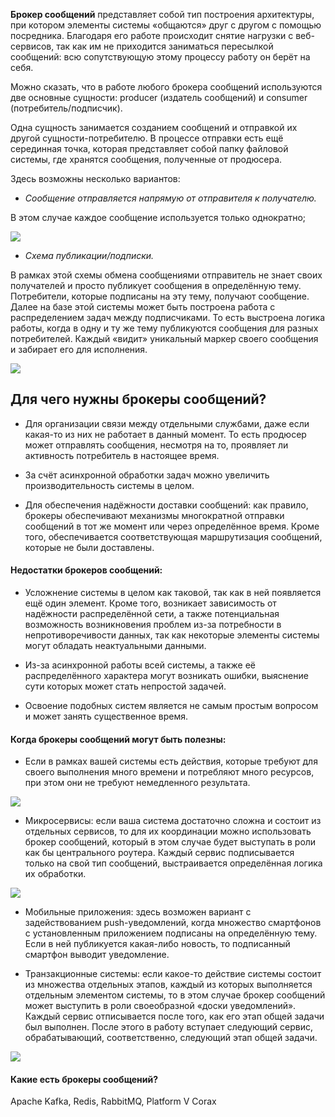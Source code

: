 **Брокер сообщений** представляет собой тип построения архитектуры, при котором элементы системы «общаются» друг с другом с помощью посредника. Благодаря его работе происходит снятие нагрузки с веб-сервисов, так как им не приходится заниматься пересылкой сообщений: всю сопутствующую этому процессу работу он берёт на себя.

Можно сказать, что в работе любого брокера сообщений используются две основные сущности: producer (издатель сообщений) и consumer (потребитель/подписчик).

Одна сущность занимается созданием сообщений и отправкой их другой сущности-потребителю. В процессе отправки есть ещё серединная точка, которая представляет собой папку файловой системы, где хранятся сообщения, полученные от продюсера.

Здесь возможны несколько вариантов:

- _Сообщение отправляется напрямую от отправителя к получателю._
    

В этом случае каждое сообщение используется только однократно;

![](https://habrastorage.org/r/w1560/getpro/habr/upload_files/c67/a3a/3bc/c67a3a3bc1215b57b0ce0e79ce6876c7.png)

- _Схема публикации/подписки._
    

В рамках этой схемы обмена сообщениями отправитель не знает своих получателей и просто публикует сообщения в определённую тему. Потребители, которые подписаны на эту тему, получают сообщение. Далее на базе этой системы может быть построена работа с распределением задач между подписчиками. То есть выстроена логика работы, когда в одну и ту же тему публикуются сообщения для разных потребителей. Каждый «видит» уникальный маркер своего сообщения и забирает его для исполнения.

![](https://habrastorage.org/r/w1560/getpro/habr/upload_files/2cf/7b1/295/2cf7b1295c0ce605db943eb9362010d0.png)

## Для чего нужны брокеры сообщений?

- Для организации связи между отдельными службами, даже если какая-то из них не работает в данный момент. То есть продюсер может отправлять сообщения, несмотря на то, проявляет ли активность потребитель в настоящее время.
    
- За счёт асинхронной обработки задач можно увеличить производительность системы в целом.
    
- Для обеспечения надёжности доставки сообщений: как правило, брокеры обеспечивают механизмы многократной отправки сообщений в тот же момент или через определённое время. Кроме того, обеспечивается соответствующая маршрутизация сообщений, которые не были доставлены.
    

#### Недостатки брокеров сообщений:

- Усложнение системы в целом как таковой, так как в ней появляется ещё один элемент. Кроме того, возникает зависимость от надёжности распределённой сети, а также потенциальная возможность возникновения проблем из-за потребности в непротиворечивости данных, так как некоторые элементы системы могут обладать неактуальными данными.
    
- Из-за асинхронной работы всей системы, а также её распределённого характера могут возникать ошибки, выяснение сути которых может стать непростой задачей.
    
- Освоение подобных систем является не самым простым вопросом и может занять существенное время.
    

#### Когда брокеры сообщений могут быть полезны:

- Если в рамках вашей системы есть действия, которые требуют для своего выполнения много времени и потребляют много ресурсов, при этом они не требуют немедленного результата.
    

![](https://habrastorage.org/r/w1560/getpro/habr/upload_files/28e/71a/c5f/28e71ac5ff1a2c6e86cb1d139f3c4920.png)

- Микросервисы: если ваша система достаточно сложна и состоит из отдельных сервисов, то для их координации можно использовать брокер сообщений, который в этом случае будет выступать в роли как бы центрального роутера. Каждый сервис подписывается только на свой тип сообщений, выстраивается определённая логика их обработки.
    

![](https://habrastorage.org/r/w1560/getpro/habr/upload_files/b78/06e/1c7/b7806e1c76a35bcc0aa6039b50955783.png)

- Мобильные приложения: здесь возможен вариант с задействованием push-уведомлений, когда множество смартфонов с установленным приложением подписаны на определённую тему. Если в ней публикуется какая-либо новость, то подписанный смартфон выводит уведомление.
    
- Транзакционные системы: если какое-то действие системы состоит из множества отдельных этапов, каждый из которых выполняется отдельным элементом системы, то в этом случае брокер сообщений может выступить в роли своеобразной «доски уведомлений». Каждый сервис отписывается после того, как его этап общей задачи был выполнен. После этого в работу вступает следующий сервис, обрабатывающий, соответственно, следующий этап общей задачи.
    

![](https://habrastorage.org/r/w1560/getpro/habr/upload_files/2e8/6b0/e37/2e86b0e37f685f220edd9a287cea7192.png)

#### Какие есть брокеры сообщений?

Apache Kafka, Redis, RabbitMQ, Platform V Corax